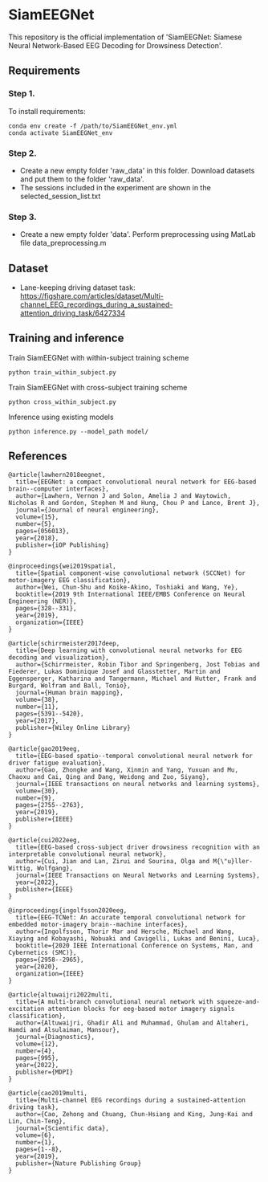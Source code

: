 # SiamEEGNet
This repository is the official implementation of 'SiamEEGNet: Siamese Neural Network-Based EEG Decoding for Drowsiness Detection'.

## Requirements
### Step 1.
To install requirements:
```
conda env create -f /path/to/SiamEEGNet_env.yml
conda activate SiamEEGNet_env
```
### Step 2.
- Create a new empty folder 'raw_data' in this folder. Download datasets and put them to the folder 'raw_data'.
- The sessions included in the experiment are shown in the selected_session_list.txt

### Step 3.
- Create a new empty folder 'data'. Perform preprocessing using MatLab file data_preprocessing.m

## Dataset
- Lane-keeping driving dataset task: https://figshare.com/articles/dataset/Multi-channel_EEG_recordings_during_a_sustained-attention_driving_task/6427334

## Training and inference
Train SiamEEGNet with within-subject training scheme
```
python train_within_subject.py
```
Train SiamEEGNet with cross-subject training scheme
```
python cross_within_subject.py
```
Inference using existing models
```
python inference.py --model_path model/
```
## References
```
@article{lawhern2018eegnet,
  title={EEGNet: a compact convolutional neural network for EEG-based brain--computer interfaces},
  author={Lawhern, Vernon J and Solon, Amelia J and Waytowich, Nicholas R and Gordon, Stephen M and Hung, Chou P and Lance, Brent J},
  journal={Journal of neural engineering},
  volume={15},
  number={5},
  pages={056013},
  year={2018},
  publisher={iOP Publishing}
}
```
```
@inproceedings{wei2019spatial,
  title={Spatial component-wise convolutional network (SCCNet) for motor-imagery EEG classification},
  author={Wei, Chun-Shu and Koike-Akino, Toshiaki and Wang, Ye},
  booktitle={2019 9th International IEEE/EMBS Conference on Neural Engineering (NER)},
  pages={328--331},
  year={2019},
  organization={IEEE}
}
```

```
@article{schirrmeister2017deep,
  title={Deep learning with convolutional neural networks for EEG decoding and visualization},
  author={Schirrmeister, Robin Tibor and Springenberg, Jost Tobias and Fiederer, Lukas Dominique Josef and Glasstetter, Martin and Eggensperger, Katharina and Tangermann, Michael and Hutter, Frank and Burgard, Wolfram and Ball, Tonio},
  journal={Human brain mapping},
  volume={38},
  number={11},
  pages={5391--5420},
  year={2017},
  publisher={Wiley Online Library}
}
```

```
@article{gao2019eeg,
  title={EEG-based spatio--temporal convolutional neural network for driver fatigue evaluation},
  author={Gao, Zhongke and Wang, Xinmin and Yang, Yuxuan and Mu, Chaoxu and Cai, Qing and Dang, Weidong and Zuo, Siyang},
  journal={IEEE transactions on neural networks and learning systems},
  volume={30},
  number={9},
  pages={2755--2763},
  year={2019},
  publisher={IEEE}
}
```

```
@article{cui2022eeg,
  title={EEG-based cross-subject driver drowsiness recognition with an interpretable convolutional neural network},
  author={Cui, Jian and Lan, Zirui and Sourina, Olga and M{\"u}ller-Wittig, Wolfgang},
  journal={IEEE Transactions on Neural Networks and Learning Systems},
  year={2022},
  publisher={IEEE}
}
```
```
@inproceedings{ingolfsson2020eeg,
  title={EEG-TCNet: An accurate temporal convolutional network for embedded motor-imagery brain--machine interfaces},
  author={Ingolfsson, Thorir Mar and Hersche, Michael and Wang, Xiaying and Kobayashi, Nobuaki and Cavigelli, Lukas and Benini, Luca},
  booktitle={2020 IEEE International Conference on Systems, Man, and Cybernetics (SMC)},
  pages={2958--2965},
  year={2020},
  organization={IEEE}
}
```

```
@article{altuwaijri2022multi,
  title={A multi-branch convolutional neural network with squeeze-and-excitation attention blocks for eeg-based motor imagery signals classification},
  author={Altuwaijri, Ghadir Ali and Muhammad, Ghulam and Altaheri, Hamdi and Alsulaiman, Mansour},
  journal={Diagnostics},
  volume={12},
  number={4},
  pages={995},
  year={2022},
  publisher={MDPI}
}
```

```
@article{cao2019multi,
  title={Multi-channel EEG recordings during a sustained-attention driving task},
  author={Cao, Zehong and Chuang, Chun-Hsiang and King, Jung-Kai and Lin, Chin-Teng},
  journal={Scientific data},
  volume={6},
  number={1},
  pages={1--8},
  year={2019},
  publisher={Nature Publishing Group}
}
```
